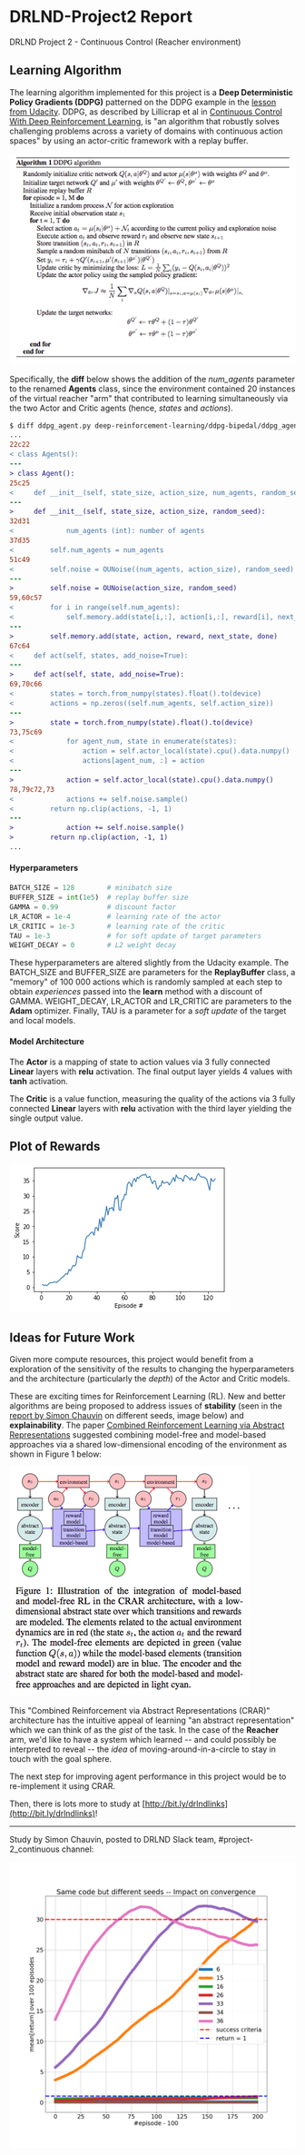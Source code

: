 # DRLND-Project2 Report
DRLND Project 2 - Continuous Control (Reacher environment)

## Learning Algorithm

The learning algorithm implemented for this project is a **Deep Deterministic Policy Gradients (DDPG)** patterned on the DDPG example in the [lesson from Udacity](https://github.com/udacity/deep-reinforcement-learning/tree/master/ddpg-bipedal). DDPG, as described by Lillicrap et al in [Continuous Control With Deep Reinforcement Learning](https://arxiv.org/pdf/1509.02971.pdf), is "an algorithm that robustly solves challenging problems across a variety of domains with continuous action spaces" by using an actor-critic framework with a replay buffer.

![DDPG](DDPG_algorithm.png)

Specifically, the **diff** below shows the addition of the *num_agents* parameter to the renamed **Agents** class, since the environment contained 20 instances of the virtual reacher "arm" that contributed to learning simultaneously via the two Actor and Critic agents (hence, *states* and *actions*).

```diff
$ diff ddpg_agent.py deep-reinforcement-learning/ddpg-bipedal/ddpg_agent.py
...
22c22
< class Agents():
---
> class Agent():
25c25
<     def __init__(self, state_size, action_size, num_agents, random_seed):
---
>     def __init__(self, state_size, action_size, random_seed):
32d31
<             num_agents (int): number of agents
37d35
<         self.num_agents = num_agents
51c49
<         self.noise = OUNoise((num_agents, action_size), random_seed)
---
>         self.noise = OUNoise(action_size, random_seed)
59,60c57
<         for i in range(self.num_agents):
<             self.memory.add(state[i,:], action[i,:], reward[i], next_state[i,:], done[i])
---
>         self.memory.add(state, action, reward, next_state, done)
67c64
<     def act(self, states, add_noise=True):
---
>     def act(self, state, add_noise=True):
69,70c66
<         states = torch.from_numpy(states).float().to(device)
<         actions = np.zeros((self.num_agents, self.action_size))
---
>         state = torch.from_numpy(state).float().to(device)
73,75c69
<             for agent_num, state in enumerate(states):
<                 action = self.actor_local(state).cpu().data.numpy()
<                 actions[agent_num, :] = action
---
>             action = self.actor_local(state).cpu().data.numpy()
78,79c72,73
<             actions += self.noise.sample()
<         return np.clip(actions, -1, 1)
---
>             action += self.noise.sample()
>         return np.clip(action, -1, 1)
...

```

#### Hyperparameters

```python
BATCH_SIZE = 128        # minibatch size
BUFFER_SIZE = int(1e5)  # replay buffer size
GAMMA = 0.99            # discount factor
LR_ACTOR = 1e-4         # learning rate of the actor 
LR_CRITIC = 1e-3        # learning rate of the critic
TAU = 1e-3              # for soft update of target parameters
WEIGHT_DECAY = 0        # L2 weight decay
```

These hyperparameters are altered slightly from the Udacity example. The BATCH_SIZE and BUFFER_SIZE are parameters for the **ReplayBuffer** class, a "memory" of 100 000 actions which is randomly sampled at each step to obtain _experiences_ passed into the **learn** method with a discount of GAMMA. WEIGHT_DECAY, LR_ACTOR and LR_CRITIC are parameters to the **Adam** optimizer. Finally, TAU is a parameter for a _soft update_ of the target and local models.

#### Model Architecture

The **Actor** is a mapping of state to action values via 3 fully connected **Linear** layers with **relu** activation. The final output layer yields 4 values with **tanh** activation. 

The **Critic** is a value function, measuring the quality of the actions via 3 fully connected **Linear** layers with **relu** activation with the third layer yielding the single output value. 

## Plot of Rewards

![Plot of Rewards](Plot%20of%20Rewards.png)



## Ideas for Future Work

Given more compute resources, this project would benefit from a exploration of the sensitivity of the results to changing the hyperparameters and the architecture (particularly the *depth*) of the Actor and Critic models.

These are exciting times for Reinforcement Learning (RL). New and better algorithms are being proposed to address issues of **stability** (seen in the [report by Simon Chauvin](https://drlnd.slack.com/archives/CBMG84E2Y/p1538723040000100) on different seeds, image below) and **explainability**.  The paper [Combined Reinforcement Learning via Abstract Representations](https://arxiv.org/pdf/1809.04506.pdf) suggested combining model-free and model-based approaches via a shared low-dimensional encoding of the environment as shown in Figure 1 below:

![CRAR Figure 1](CRAR.png)



This "Combined Reinforcement via Abstract Representations (CRAR)" architecture has the intuitive appeal of learning "an abstract representation" which we can think of as the *gist* of the task. In the case of the **Reacher** arm, we'd like to have a system which learned -- and could possibly be interpreted to reveal -- the *idea* of moving-around-in-a-circle to stay in touch with the goal sphere. 

The next step for improving agent performance in this project would be to re-implement it using CRAR.

Then, there is lots more to study at [http://bit.ly/drlndlinks](http://bit.ly/drlndlinks)!



---

Study by Simon Chauvin, posted to DRLND Slack team, #project-2_continuous channel:

![Seed Instability](seed-mean-100.png)